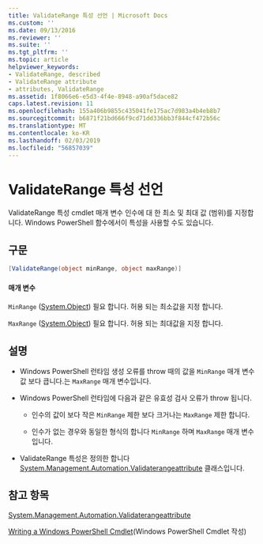 ```yaml
---
title: ValidateRange 특성 선언 | Microsoft Docs
ms.custom: ''
ms.date: 09/13/2016
ms.reviewer: ''
ms.suite: ''
ms.tgt_pltfrm: ''
ms.topic: article
helpviewer_keywords:
- ValidateRange, described
- ValidateRange attribute
- attributes, ValidateRange
ms.assetid: 1f8066e6-e5d3-4f4e-8948-a90af5dace82
caps.latest.revision: 11
ms.openlocfilehash: 155a406b9855c435041fe175ac7d983a4b4eb8b7
ms.sourcegitcommit: b6871f21bd666f9cd71dd336bb3f844cf472b56c
ms.translationtype: MT
ms.contentlocale: ko-KR
ms.lasthandoff: 02/03/2019
ms.locfileid: "56857039"
---
```

# <a name="validaterange-attribute-declaration"></a>ValidateRange 특성 선언

ValidateRange 특성 cmdlet 매개 변수 인수에 대 한 최소 및 최대 값 (범위)를 지정합니다. Windows PowerShell 함수에서이 특성을 사용할 수도 있습니다.

## <a name="syntax"></a>구문

```csharp
[ValidateRange(object minRange, object maxRange)]
```

#### <a name="parameters"></a>매개 변수

`MinRange` ([System.Object](/dotnet/api/system.object)) 필요 합니다. 허용 되는 최소값을 지정 합니다.

`MaxRange` ([System.Object](/dotnet/api/system.object)) 필요 합니다. 허용 되는 최대값을 지정 합니다.

## <a name="remarks"></a>설명

- Windows PowerShell 런타임 생성 오류를 throw 때의 값을 `MinRange` 매개 변수 값 보다 큽니다.는 `MaxRange` 매개 변수입니다.

- Windows PowerShell 런타임에 다음과 같은 유효성 검사 오류가 throw 됩니다.

    - 인수의 값이 보다 작은 `MinRange` 제한 보다 크거나는 `MaxRange` 제한 합니다.

    - 인수가 없는 경우와 동일한 형식의 합니다 `MinRange` 하며 `MaxRange` 매개 변수입니다.

- ValidateRange 특성은 정의한 합니다 [System.Management.Automation.Validaterangeattribute](/dotnet/api/System.Management.Automation.ValidateRangeAttribute) 클래스입니다.

## <a name="see-also"></a>참고 항목

[System.Management.Automation.Validaterangeattribute](/dotnet/api/System.Management.Automation.ValidateRangeAttribute)

[Writing a Windows PowerShell Cmdlet](./writing-a-windows-powershell-cmdlet.md)(Windows PowerShell Cmdlet 작성)
